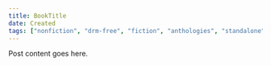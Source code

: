 ```yaml
---
title: BookTitle
date: Created
tags: ["nonfiction", "drm-free", "fiction", "anthologies", "standalone", "SeriesName"]
---
```


Post content goes here.
